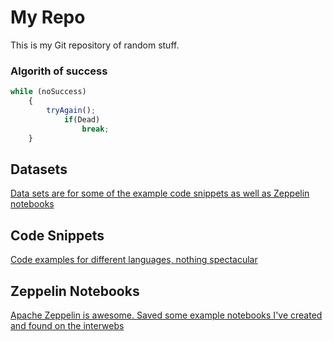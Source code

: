 # My Repo
This is my Git repository of random stuff.

### Algorith of success
```javascript
while (noSuccess)
    {
        tryAgain();
            if(Dead)
                break;
    }
```


## Datasets
[Data sets are for some of the example code snippets as well as Zeppelin notebooks](https://github.com/linnoinen/stuff/tree/master/datasets)

## Code Snippets
[Code examples for different languages, nothing spectacular](https://github.com/linnoinen/stuff/tree/master/snippets)

## Zeppelin Notebooks
[Apache Zeppelin is awesome. Saved some example notebooks I've created and found on the interwebs](https://github.com/linnoinen/stuff/tree/master/notebooks)